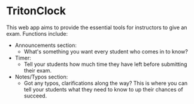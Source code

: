 # TritonClock
This web app aims to provide the essential tools for instructors to give an exam.
Functions include:
- Announcements section:
  - What's something you want every student who comes in to know?
- Timer:
  - Tell your students how much time they have left before submitting their exam.
- Notes/Typos section:
  - Got any typos, clarifications along the way? This is where you can tell your students what they need to know to up their chances of succeed.     
